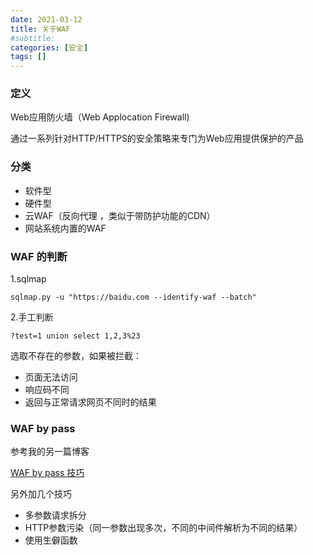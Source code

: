 ```yaml
---
date: 2021-03-12
title: 关于WAF
#subtitle: 
categories: [安全]
tags: []
---
```


### 定义

Web应用防火墙（Web Applocation Firewall)

通过一系列针对HTTP/HTTPS的安全策略来专门为Web应用提供保护的产品



### 分类

* 软件型
* 硬件型
* 云WAF（反向代理 ，类似于带防护功能的CDN）
* 网站系统内置的WAF

### WAF 的判断

1.sqlmap

```
sqlmap.py -u "https://baidu.com --identify-waf --batch"
```

2.手工判断

```
?test=1 union select 1,2,3%23
```

选取不存在的参数，如果被拦截：

* 页面无法访问
* 响应码不同
* 返回与正常请求网页不同时的结果

### WAF  by pass

参考我的另一篇博客

[WAF by pass 技巧](https://h4m5t.top/%E5%AE%89%E5%85%A8/2021/02/11/WAF.html)

另外加几个技巧

* 多参数请求拆分
* HTTP参数污染（同一参数出现多次，不同的中间件解析为不同的结果）
* 使用生僻函数


